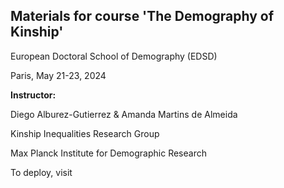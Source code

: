 ## Materials for course 'The Demography of Kinship'

European Doctoral School of Demography (EDSD)

Paris, May 21-23, 2024

**Instructor:**

Diego Alburez-Gutierrez & Amanda Martins de Almeida

Kinship Inequalities Research Group

Max Planck Institute for Demographic Research

To deploy, visit 